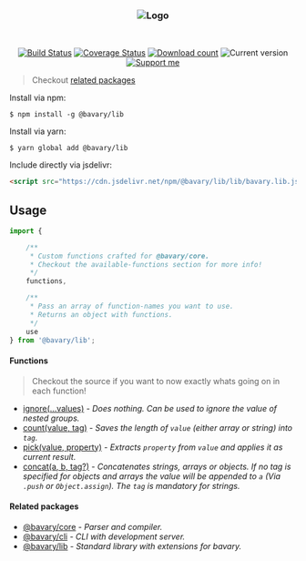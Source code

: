 <h3 align="center">
    <img src="https://user-images.githubusercontent.com/30767528/70376518-fa1fa780-1909-11ea-815a-b2b8637b16f9.png" alt="Logo">
</h3>

<br>

<p align="center">
    <a href="https://travis-ci.org/Simonwep/bavary-lib"><img
       alt="Build Status"
       src="https://img.shields.io/travis/Simonwep/bavary-lib.svg?style=flat-square"></a>
    <a href='https://coveralls.io/github/Simonwep/bavary-lib?branch=master'><img
       src='https://img.shields.io/coveralls/github/Simonwep/bavary-lib?style=flat-square'
       alt='Coverage Status'/></a>
    <a href="https://www.npmjs.com/package/@bavary/lib"><img
       alt="Download count"
       src="https://img.shields.io/npm/dm/@bavary/lib.svg?style=flat-square"></a>
    <img alt="Current version" src="https://img.shields.io/github/tag/Simonwep/bavary-lib.svg?color=21068E&label=version&style=flat-square">
    <a href="https://github.com/sponsors/Simonwep"><img
       alt="Support me"
       src="https://img.shields.io/badge/github-support-387eff.svg?style=flat-square"></a>
</p>

> Checkout [related packages](#related-packages)

Install via npm:
```shell
$ npm install -g @bavary/lib
```

Install via yarn:
```shell
$ yarn global add @bavary/lib
```

Include directly via jsdelivr:
```html
<script src="https://cdn.jsdelivr.net/npm/@bavary/lib/lib/bavary.lib.js"></script>
```

## Usage
```js
import {

    /**
     * Custom functions crafted for @bavary/core.
     * Checkout the available-functions section for more info!
     */
    functions,

    /**
     * Pass an array of function-names you want to use.
     * Returns an object with functions.
     */
    use
} from '@bavary/lib';
```


#### Functions

> Checkout the source if you want to now exactly whats going on in each function!

* [ignore(...values)](src/functions/ignore.ts) _- Does nothing. Can be used to ignore the value of nested groups._
* [count(value, tag)](src/functions/count.ts) _- Saves the length of `value` (either array or string) into `tag`._
* [pick(value, property)](src/functions/pick.ts) _- Extracts `property` from `value` and applies it as current result._
* [concat(a, b, tag?)](src/functions/concat.ts) _- Concatenates strings, arrays or objects.
If no tag is specified for objects and arrays the value will be appended to `a` (Via `.push` or `Object.assign`). The `tag` is mandatory for strings._


#### Related packages
* [@bavary/core](https://github.com/Simonwep/bavary) _- Parser and compiler._
* [@bavary/cli](https://github.com/Simonwep/bavary-cli) _- CLI with development server._
* [@bavary/lib](https://github.com/Simonwep/bavary-lib) _- Standard library with extensions for bavary._

